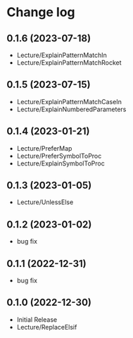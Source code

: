 # Change log

## 0.1.6 (2023-07-18)

- Lecture/ExplainPatternMatchIn
- Lecture/ExplainPatternMatchRocket

## 0.1.5 (2023-07-15)

- Lecture/ExplainPatternMatchCaseIn
- Lecture/ExplainNumberedParameters

## 0.1.4 (2023-01-21)

- Lecture/PreferMap
- Lecture/PreferSymbolToProc
- Lecture/ExplainSymbolToProc

## 0.1.3 (2023-01-05)

- Lecture/UnlessElse

## 0.1.2 (2023-01-02)

- bug fix

## 0.1.1 (2022-12-31)

- bug fix

## 0.1.0 (2022-12-30)

- Initial Release
- Lecture/ReplaceElsif
